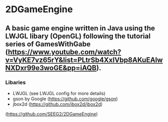 # 2DGameEngine

## A basic game engine written in Java using the LWJGL libary (OpenGL) following the tutorial series of GamesWithGabe (https://www.youtube.com/watch?v=VyKE7vz65rY&list=PLtrSb4XxIVbp8AKuEAlwNXDxr99e3woGE&pp=iAQB).


### Libaries 
- LWJGL (see LWJGL config for more details)
- gson by Google (https://github.com/google/gson)
- jbox2d (https://github.com/jbox2d/jbox2d)

(https://github.com/SEEG2/2DGameEngine)

